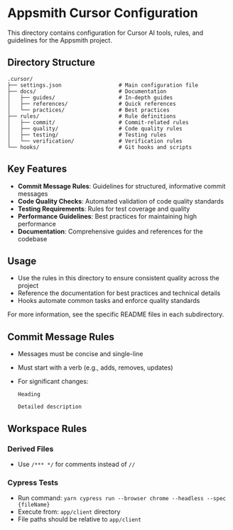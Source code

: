 # Appsmith Cursor Configuration

This directory contains configuration for Cursor AI tools, rules, and guidelines for the Appsmith project.

## Directory Structure

```
.cursor/
├── settings.json                  # Main configuration file
├── docs/                          # Documentation
│   ├── guides/                    # In-depth guides
│   ├── references/                # Quick references
│   └── practices/                 # Best practices
├── rules/                         # Rule definitions
│   ├── commit/                    # Commit-related rules
│   ├── quality/                   # Code quality rules
│   ├── testing/                   # Testing rules
│   └── verification/              # Verification rules
└── hooks/                         # Git hooks and scripts
```

## Key Features

- **Commit Message Rules**: Guidelines for structured, informative commit messages
- **Code Quality Checks**: Automated validation of code quality standards
- **Testing Requirements**: Rules for test coverage and quality
- **Performance Guidelines**: Best practices for maintaining high performance
- **Documentation**: Comprehensive guides and references for the codebase

## Usage

- Use the rules in this directory to ensure consistent quality across the project
- Reference the documentation for best practices and technical details
- Hooks automate common tasks and enforce quality standards

For more information, see the specific README files in each subdirectory.

## Commit Message Rules

- Messages must be concise and single-line
- Must start with a verb (e.g., adds, removes, updates)
- For significant changes:

  ```
  Heading

  Detailed description
  ```

## Workspace Rules

### Derived Files

- Use `/*** */` for comments instead of `//`

### Cypress Tests

- Run command: `yarn cypress run --browser chrome --headless --spec {fileName}`
- Execute from: `app/client` directory
- File paths should be relative to `app/client`
